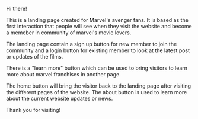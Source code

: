 Hi there! 

This is a landing page created for Marvel's avenger fans. It is based as the first interaction that people will see 
when they visit the website and become a memeber in community of marvel's movie lovers.

The landing page contain a sign up button for new member to join the community and a login button for existing member to look at the latest
post or updates of the films. 

There is a "learn more" button which can be used to bring visitors to learn more about marvel franchises in another page. 

The home button will bring the visitor back to the landing page after visiting the different pages of the website. The about button is 
used to learn more about the current website updates or news.

Thank you for visiting!
